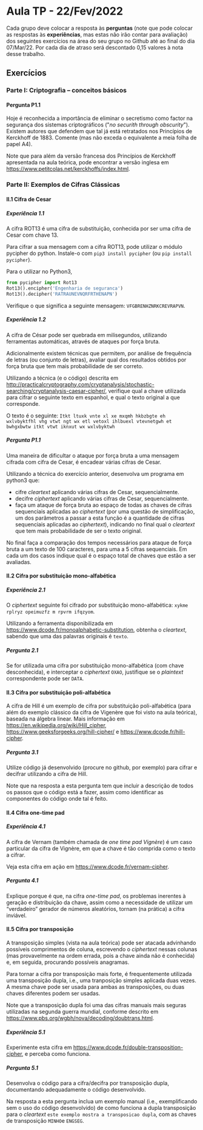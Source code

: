 # Aula TP - 22/Fev/2022

Cada grupo deve colocar a resposta às **perguntas** (note que pode colocar as respostas às **experiências**, mas estas não irão contar para avaliação) dos seguintes exercícios na área do seu grupo no Github até ao final do dia 07/Mar/22. Por cada dia de atraso será descontado 0,15 valores à nota desse trabalho.

## Exercícios

### Parte I: Criptografia – conceitos básicos

#### Pergunta P1.1

Hoje é reconhecida a importância de eliminar o secretismo como factor na segurança dos sistemas criptográficos ("_no securith through obscurity_"). Existem autores que defendem que tal já está retratados nos Princípios de Kerckhoff de 1883. Comente (mas não exceda o equivalente a meia folha de papel A4).

Note que para além da versão francesa dos Princípios de Kerckhoff apresentada na aula teórica, pode encontrar a versão inglesa em https://www.petitcolas.net/kerckhoffs/index.html.

### Parte II: Exemplos de Cifras Clássicas

#### II.1 Cifra de Cesar
##### Experiência 1.1

A cifra ROT13 é uma cifra de substituição, conhecida por ser uma cifra de Cesar com chave 13.

Para cifrar a sua mensagem com a cifra ROT13, pode utilizar o módulo pycipher do python. Instale-o com `pip3 install pycipher` (ou `pip install pycipher`).

Para o utilizar no Python3, 
```python
from pycipher import Rot13
Rot13().encipher('Engenharia de seguranca')
Rot13().decipher('RATRAUNEVNQRFRTHENAPN')
```

Verifique o que significa a seguinte mensagem: `VFGBRENHZNRKCREVRAPVN`.

##### Experiência 1.2

A cifra de César pode ser quebrada em milisegundos, utilizando ferramentas automáticas, através de ataques por força bruta.

Adicionalmente existem técnicas que permitem, por análise de frequência de letras (ou conjunto de letras), avaliar qual dos resultados obtidos por força bruta que tem mais probabilidade de ser correto.

Utilizando a técnica (e o código) descrita em http://practicalcryptography.com/cryptanalysis/stochastic-searching/cryptanalysis-caesar-cipher/, verifique qual a chave utilizada para cifrar o seguinte texto em espanhol, e qual o texto original a que corresponde.

O texto é o seguinte: `Itkt ltuxk vnte xl xe mxqmh hkbzbgte eh wxlvbyktfhl vhg vtwt ngt wx etl vetoxl ihlbuexl vtevnetgwh et bwhgxbwtw itkt vtwt iknxut wx wxlvbyktwh`

##### Pergunta P1.1

Uma maneira de dificultar o ataque por força bruta a uma mensagem cifrada com cifra de Cesar, é encadear várias cifras de Cesar.

Utilizando a técnica do exercício anterior, desenvolva um programa em python3 que:

+ cifre _cleartext_ aplicando várias cifras de Cesar, sequencialmente.
+ decifre _ciphertext_ aplicando várias cifras de Cesar, sequencialmente.
+ faça um ataque de força bruta ao espaço de todas as chaves de cifras sequenciais aplicadas ao _ciphertext_ (por uma questão de simplificação, um dos parâmetros a passar a esta função é a quantidade de cifras sequenciais aplicadas ao _ciphertext_), indicando no final qual o _cleartext_ que tem mais probabilidade de ser o texto original.

No final faça a comparação dos tempos necessários para ataque de força bruta a um texto de 100 caracteres, para uma a 5 cifras sequenciais. Em cada um dos casos indique qual é o espaço total de chaves que estão a ser avaliadas.

#### II.2 Cifra por substituição mono-alfabética

##### Experiência 2.1

O _ciphertext_ seguinte foi cifrado por substituição mono-alfabética: `xykme rplryz opeimuzfz m rpvrm ifqzyom`.

Utilizando a ferramenta disponibilizada em https://www.dcode.fr/monoalphabetic-substitution, obtenha o _cleartext_, sabendo que uma das palavras originais é `texto`.

##### Pergunta 2.1

Se for utilizada uma cifra por substituição mono-alfabética (com chave desconhecida), e interceptar o _ciphertext_ `OXAO`, justifique se o _plaintext_ correspondente pode ser `DATA`.


#### II.3 Cifra por substituição poli-alfabética

A cifra de Hill é um exemplo de cifra por substituição poli-alfabética (para além do exemplo clássico da cifra de Vigenère que foi visto na aula teórica), baseada na álgebra linear. Mais informação em https://en.wikipedia.org/wiki/Hill_cipher, https://www.geeksforgeeks.org/hill-cipher/ e https://www.dcode.fr/hill-cipher.

##### Pergunta 3.1

Utilize código já desenvolvido (procure no github, por exemplo) para cifrar e decifrar utilizando a cifra de Hill.

Note que na resposta a esta pergunta tem que incluir a descrição de todos os passos que o código está a fazer, assim como identificar as componentes do código onde tal é feito.

#### II.4 Cifra one-time pad

##### Experiência 4.1

A cifra de Vernam (também chamada de _one time pad Vignère_) é um caso particular da cifra de Vignère, em que a chave é tão comprida como o texto a cifrar.

Veja esta cifra em ação em https://www.dcode.fr/vernam-cipher.

##### Pergunta 4.1

Explique porque é que, na cifra _one-time pad_, os problemas inerentes à geração e distribuição da chave, assim como a necessidade de utilizar um “verdadeiro” gerador de números aleatórios, tornam (na prática) a cifra inviável.

#### II.5 Cifra por transposição

A transposição simples (vista na aula teórica) pode ser atacada advinhando possíveis comprimentos de coluna, escrevendo o _ciphertext_ nessas colunas (mas provavelmente na ordem errada, pois a chave ainda não é conhecida) e, em seguida, procurando possíveis anagramas.

Para tornar a cifra por transposição mais forte, é frequentemente utilizada uma transposição dupla, i.e., uma tranposição simples aplicada duas vezes. A mesma chave pode ser usada para ambas as transposições, ou duas chaves diferentes podem ser usadas.

Note que a transposição dupla foi uma das cifras manuais mais seguras utilizadas na segunda guerra mundial, conforme descrito em  https://www.pbs.org/wgbh/nova/decoding/doubtrans.html.

##### Experiência 5.1

Experimente esta cifra em https://www.dcode.fr/double-transposition-cipher, e perceba como funciona. 

##### Pergunta 5.1

Desenvolva o código para a cifra/decifra por transposição dupla, documentando adequadamente o código desenvolvido. 

Na resposta a esta pergunta inclua um exemplo manual (i.e., exemplificando sem o uso do código desenvolvido) de como funciona a dupla transposição para o _cleartext_ `este exemplo mostra a transposicao dupla`, com as chaves de transposição `MINHO`e `ENGSEG`. 

